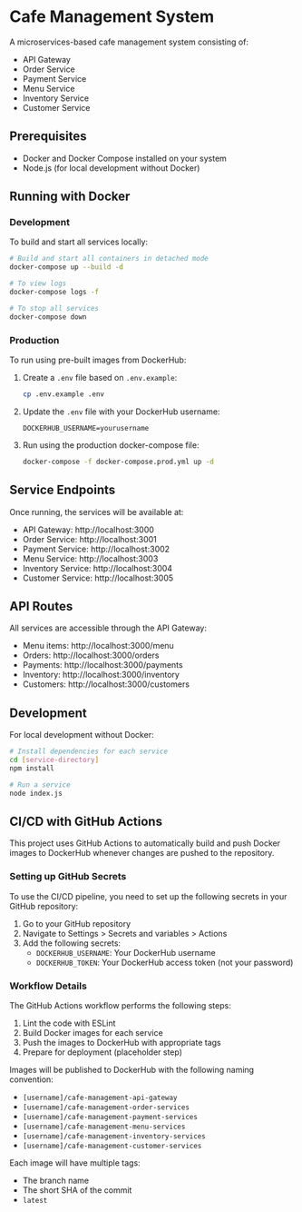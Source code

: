# Cafe Management System

A microservices-based cafe management system consisting of:
- API Gateway
- Order Service
- Payment Service
- Menu Service
- Inventory Service
- Customer Service

## Prerequisites

- Docker and Docker Compose installed on your system
- Node.js (for local development without Docker)

## Running with Docker

### Development

To build and start all services locally:

```bash
# Build and start all containers in detached mode
docker-compose up --build -d

# To view logs
docker-compose logs -f

# To stop all services
docker-compose down
```

### Production

To run using pre-built images from DockerHub:

1. Create a `.env` file based on `.env.example`:
   ```bash
   cp .env.example .env
   ```

2. Update the `.env` file with your DockerHub username:
   ```
   DOCKERHUB_USERNAME=yourusername
   ```

3. Run using the production docker-compose file:
   ```bash
   docker-compose -f docker-compose.prod.yml up -d
   ```

## Service Endpoints

Once running, the services will be available at:

- API Gateway: http://localhost:3000
- Order Service: http://localhost:3001
- Payment Service: http://localhost:3002
- Menu Service: http://localhost:3003
- Inventory Service: http://localhost:3004
- Customer Service: http://localhost:3005

## API Routes

All services are accessible through the API Gateway:

- Menu items: http://localhost:3000/menu
- Orders: http://localhost:3000/orders
- Payments: http://localhost:3000/payments
- Inventory: http://localhost:3000/inventory
- Customers: http://localhost:3000/customers

## Development

For local development without Docker:

```bash
# Install dependencies for each service
cd [service-directory]
npm install

# Run a service
node index.js
```

## CI/CD with GitHub Actions

This project uses GitHub Actions to automatically build and push Docker images to DockerHub whenever changes are pushed to the repository.

### Setting up GitHub Secrets

To use the CI/CD pipeline, you need to set up the following secrets in your GitHub repository:

1. Go to your GitHub repository
2. Navigate to Settings > Secrets and variables > Actions
3. Add the following secrets:
   - `DOCKERHUB_USERNAME`: Your DockerHub username
   - `DOCKERHUB_TOKEN`: Your DockerHub access token (not your password)

### Workflow Details

The GitHub Actions workflow performs the following steps:
1. Lint the code with ESLint
2. Build Docker images for each service
3. Push the images to DockerHub with appropriate tags
4. Prepare for deployment (placeholder step)

Images will be published to DockerHub with the following naming convention:
- `[username]/cafe-management-api-gateway`
- `[username]/cafe-management-order-services`
- `[username]/cafe-management-payment-services`
- `[username]/cafe-management-menu-services`
- `[username]/cafe-management-inventory-services`
- `[username]/cafe-management-customer-services`

Each image will have multiple tags:
- The branch name
- The short SHA of the commit
- `latest` 